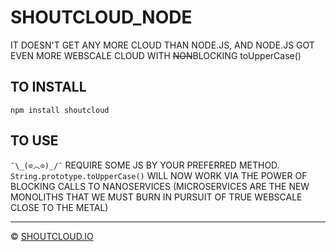 # SHOUTCLOUD_NODE

IT DOESN'T GET ANY MORE CLOUD THAN NODE.JS, AND NODE.JS GOT EVEN MORE WEBSCALE CLOUD WITH ~~NON~~BLOCKING toUpperCase()

## TO INSTALL

```
npm install shoutcloud
```

## TO USE

`¯\_(⊙︿⊙)_/¯` REQUIRE SOME JS BY YOUR PREFERRED METHOD. `String.prototype.toUpperCase()` WILL NOW WORK VIA THE POWER OF BLOCKING CALLS TO NANOSERVICES (MICROSERVICES ARE THE NEW MONOLITHS THAT WE MUST BURN IN PURSUIT OF TRUE WEBSCALE CLOSE TO THE METAL)

---
&copy; [SHOUTCLOUD.IO](HTTP://SHOUTCLOUD.IO/)
